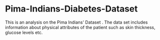 # Pima-Indians-Diabetes-Dataset
This is an analysis on the Pima Indians' Dataset . The data set includes information about physical attributes of the patient such as skin
thickness, glucose levels etc.
